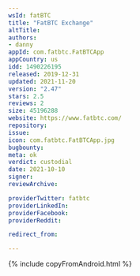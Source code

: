```yaml
---
wsId: fatBTC
title: "FatBTC Exchange"
altTitle: 
authors:
- danny
appId: com.fatbtc.FatBTCApp
appCountry: us
idd: 1490226195
released: 2019-12-31
updated: 2021-11-20
version: "2.47"
stars: 2.5
reviews: 2
size: 45196288
website: https://www.fatbtc.com/
repository: 
issue: 
icon: com.fatbtc.FatBTCApp.jpg
bugbounty: 
meta: ok
verdict: custodial
date: 2021-10-10
signer: 
reviewArchive:

providerTwitter: fatbtc
providerLinkedIn: 
providerFacebook: 
providerReddit: 

redirect_from:

---
```


{% include copyFromAndroid.html %}
